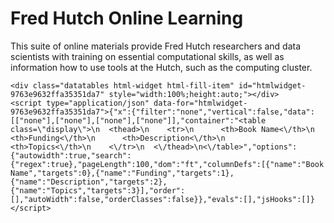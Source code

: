 

# Fred Hutch Online Learning

This suite of online materials provide Fred Hutch researchers and data scientists with training on essential computational skills, as well as information how to use tools at the Hutch, such as the computing cluster. 


```{=html}
<div class="datatables html-widget html-fill-item" id="htmlwidget-9763e9632ffa35351da7" style="width:100%;height:auto;"></div>
<script type="application/json" data-for="htmlwidget-9763e9632ffa35351da7">{"x":{"filter":"none","vertical":false,"data":[["none"],["none"],["none"],["none"]],"container":"<table class=\"display\">\n  <thead>\n    <tr>\n      <th>Book Name<\/th>\n      <th>Funding<\/th>\n      <th>Description<\/th>\n      <th>Topics<\/th>\n    <\/tr>\n  <\/thead>\n<\/table>","options":{"autowidth":true,"search":{"regex":true},"pageLength":100,"dom":"ft","columnDefs":[{"name":"Book Name","targets":0},{"name":"Funding","targets":1},{"name":"Description","targets":2},{"name":"Topics","targets":3}],"order":[],"autoWidth":false,"orderClasses":false}},"evals":[],"jsHooks":[]}</script>
```

